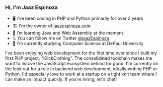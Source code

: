 ### Hi, I'm Jaaz Espinoza

- 🖥️ I've been coding in PHP and Python primarily for over 2 years
- 🏗️ I'm the owner of [jaazespinoza.com](https://jaazespinoza.com/)
- 🦀 I’m learning Java and Web Assembly at the moment
- 𝕏 You can follow me on Twitter [@jaazEspinoza](https://twitter.com/jaazEspinoza)
- 🏫 I'm currently studying Computer Science at DePaul University

I've been enjoying web development for the first time ever since I built my first PHP project, "KlickClothing". The consolidated toolchain makes me want to leacve the JavaScript ecosystem behind for good. I'm currently on the look out for a role in backend web development, ideally writing PHP or Python. I'd especially love to work at a startup on a tight knit team where I can make an impact quickly. If you're hiring, let's chat!
